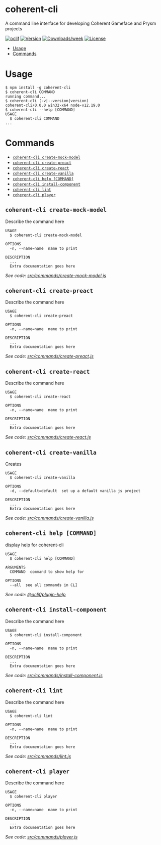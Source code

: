coherent-cli
============

A command line interface for developing Coherent Gameface and Prysm projects

[![oclif](https://img.shields.io/badge/cli-oclif-brightgreen.svg)](https://oclif.io)
[![Version](https://img.shields.io/npm/v/coherent-cli.svg)](https://npmjs.org/package/coherent-cli)
[![Downloads/week](https://img.shields.io/npm/dw/coherent-cli.svg)](https://npmjs.org/package/coherent-cli)
[![License](https://img.shields.io/npm/l/coherent-cli.svg)](https://github.com/https://github.com/orgs/CoherentLabs/coherent-cli/blob/master/package.json)

<!-- toc -->
* [Usage](#usage)
* [Commands](#commands)
<!-- tocstop -->
# Usage
<!-- usage -->
```sh-session
$ npm install -g coherent-cli
$ coherent-cli COMMAND
running command...
$ coherent-cli (-v|--version|version)
coherent-cli/0.0.0 win32-x64 node-v12.19.0
$ coherent-cli --help [COMMAND]
USAGE
  $ coherent-cli COMMAND
...
```
<!-- usagestop -->
# Commands
<!-- commands -->
* [`coherent-cli create-mock-model`](#coherent-cli-create-mock-model)
* [`coherent-cli create-preact`](#coherent-cli-create-preact)
* [`coherent-cli create-react`](#coherent-cli-create-react)
* [`coherent-cli create-vanilla`](#coherent-cli-create-vanilla)
* [`coherent-cli help [COMMAND]`](#coherent-cli-help-command)
* [`coherent-cli install-component`](#coherent-cli-install-component)
* [`coherent-cli lint`](#coherent-cli-lint)
* [`coherent-cli player`](#coherent-cli-player)

## `coherent-cli create-mock-model`

Describe the command here

```
USAGE
  $ coherent-cli create-mock-model

OPTIONS
  -n, --name=name  name to print

DESCRIPTION
  ...
  Extra documentation goes here
```

_See code: [src/commands/create-mock-model.js](https://github.com/orgs/CoherentLabs/coherent-cli/blob/v0.0.0/src/commands/create-mock-model.js)_

## `coherent-cli create-preact`

Describe the command here

```
USAGE
  $ coherent-cli create-preact

OPTIONS
  -n, --name=name  name to print

DESCRIPTION
  ...
  Extra documentation goes here
```

_See code: [src/commands/create-preact.js](https://github.com/orgs/CoherentLabs/coherent-cli/blob/v0.0.0/src/commands/create-preact.js)_

## `coherent-cli create-react`

Describe the command here

```
USAGE
  $ coherent-cli create-react

OPTIONS
  -n, --name=name  name to print

DESCRIPTION
  ...
  Extra documentation goes here
```

_See code: [src/commands/create-react.js](https://github.com/orgs/CoherentLabs/coherent-cli/blob/v0.0.0/src/commands/create-react.js)_

## `coherent-cli create-vanilla`

Creates 

```
USAGE
  $ coherent-cli create-vanilla

OPTIONS
  -d, --default=default  set up a default vanilla js project

DESCRIPTION
  ...
  Extra documentation goes here
```

_See code: [src/commands/create-vanilla.js](https://github.com/orgs/CoherentLabs/coherent-cli/blob/v0.0.0/src/commands/create-vanilla.js)_

## `coherent-cli help [COMMAND]`

display help for coherent-cli

```
USAGE
  $ coherent-cli help [COMMAND]

ARGUMENTS
  COMMAND  command to show help for

OPTIONS
  --all  see all commands in CLI
```

_See code: [@oclif/plugin-help](https://github.com/oclif/plugin-help/blob/v3.2.4/src/commands/help.ts)_

## `coherent-cli install-component`

Describe the command here

```
USAGE
  $ coherent-cli install-component

OPTIONS
  -n, --name=name  name to print

DESCRIPTION
  ...
  Extra documentation goes here
```

_See code: [src/commands/install-component.js](https://github.com/orgs/CoherentLabs/coherent-cli/blob/v0.0.0/src/commands/install-component.js)_

## `coherent-cli lint`

Describe the command here

```
USAGE
  $ coherent-cli lint

OPTIONS
  -n, --name=name  name to print

DESCRIPTION
  ...
  Extra documentation goes here
```

_See code: [src/commands/lint.js](https://github.com/orgs/CoherentLabs/coherent-cli/blob/v0.0.0/src/commands/lint.js)_

## `coherent-cli player`

Describe the command here

```
USAGE
  $ coherent-cli player

OPTIONS
  -n, --name=name  name to print

DESCRIPTION
  ...
  Extra documentation goes here
```

_See code: [src/commands/player.js](https://github.com/orgs/CoherentLabs/coherent-cli/blob/v0.0.0/src/commands/player.js)_
<!-- commandsstop -->
